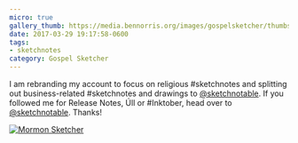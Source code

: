 ```yaml
---
micro: true
gallery_thumb: https://media.bennorris.org/images/gospelsketcher/thumbs/temple-sketch-mormon-sketcher.jpg
date: 2017-03-29 19:17:58-0600
tags:
- sketchnotes
category: Gospel Sketcher
---
```


I am rebranding my account to focus on religious #sketchnotes and splitting out business-related #sketchnotes and drawings to [@sketchnotable](https://micro.blog/sketchnotable). If you followed me for Release Notes, Úll or #Inktober, head over to [@sketchnotable](https://micro.blog/sketchnotable). Thanks!

[![Mormon Sketcher](https://media.bennorris.org/images/gospelsketcher/general/temple-sketch-mormon-sketcher.jpg)](https://media.bennorris.org/images/gospelsketcher/general/temple-sketch-mormon-sketcher.jpg)
